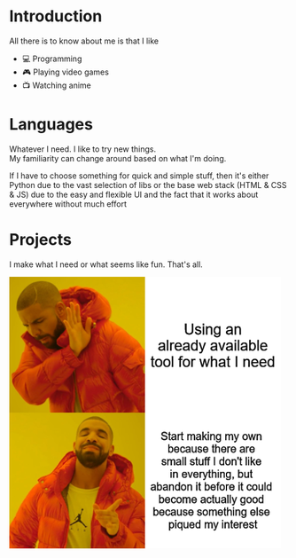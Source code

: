 # Introduction

All there is to know about me is that I like
- 💻 Programming
- 🎮 Playing video games
- 📺 Watching anime

# Languages

Whatever I need. I like to try new things.  \
My familiarity can change around based on what I'm doing.

If I have to choose something for quick and simple stuff, then it's either Python due to the vast selection of libs or the base web stack (HTML & CSS & JS) due to the easy and flexible UI and the fact that it works about everywhere without much effort

# Projects

I make what I need or what seems like fun. That's all.

![Abandon Project Meme](resources/abandonProjectMeme.png)
